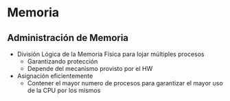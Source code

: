 # **Memoria**

## Administración de Memoria
- División Lógica de la Memoria Física para lojar múltiples procesos
  - Garantizando protección
  - Depende del mecanismo provisto por el HW
- Asignación eficientemente
  - Contener el mayor numero de procesos para garantizar el mayor uso de la CPU por los mismos
